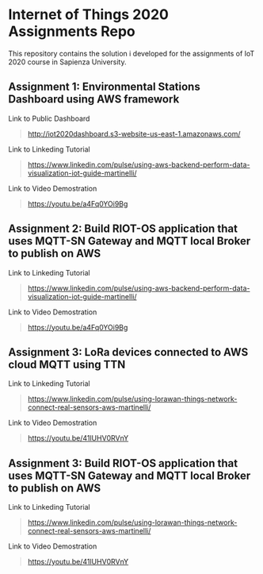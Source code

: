 # Internet of Things 2020 Assignments Repo
This repository contains the solution i developed for the assignments of IoT 2020 course in Sapienza University.

## Assignment 1: Environmental Stations Dashboard using AWS framework
Link to Public Dashboard
>http://iot2020dashboard.s3-website-us-east-1.amazonaws.com/

Link to Linkeding Tutorial
>https://www.linkedin.com/pulse/using-aws-backend-perform-data-visualization-iot-guide-martinelli/

Link to Video Demostration
>https://youtu.be/a4Fq0YOi9Bg


## Assignment 2: Build RIOT-OS application that uses MQTT-SN Gateway and MQTT local Broker to publish on AWS

Link to Linkeding Tutorial
>https://www.linkedin.com/pulse/using-aws-backend-perform-data-visualization-iot-guide-martinelli/

Link to Video Demostration
>https://youtu.be/a4Fq0YOi9Bg


## Assignment 3: LoRa devices connected to AWS cloud MQTT using TTN

Link to Linkeding Tutorial
>https://www.linkedin.com/pulse/using-lorawan-things-network-connect-real-sensors-aws-martinelli/

Link to Video Demostration
>https://youtu.be/41lUHV0RVnY

## Assignment 3: Build RIOT-OS application that uses MQTT-SN Gateway and MQTT local Broker to publish on AWS

Link to Linkeding Tutorial
>https://www.linkedin.com/pulse/using-lorawan-things-network-connect-real-sensors-aws-martinelli/

Link to Video Demostration
>https://youtu.be/41lUHV0RVnY


